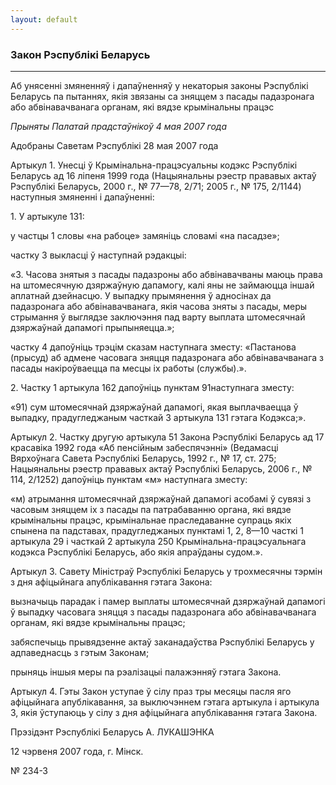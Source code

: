 ```yaml
---
layout: default
---
```


### Закон Рэспублікі Беларусь

****

<span class="underline"></span>

Аб унясенні змяненняў і дапаўненняў у некаторыя законы Рэспублікі
Беларусь па пытаннях, якія звязаны са зняццем з пасады
падазронага або абвінавачванага органам, які вядзе
крымінальны працэс

*Прыняты Палатай прадстаўнікоў 4 мая 2007 года*

Адобраны Саветам Рэспублікі 28 мая 2007 года

Артыкул 1. Унесці ў Крымінальна-працэсуальны кодэкс Рэспублікі Беларусь
ад 16 ліпеня 1999 года (Нацыянальны рэестр прававых актаў Рэспублікі
Беларусь, 2000 г., № 77—78, 2/71; 2005 г., № 175, 2/1144) наступныя
змяненні і дапаўненні:

1\. У артыкуле 131:

у частцы 1 словы «на рабоце» замяніць словамі «на пасадзе»;

частку 3 выкласці ў наступнай рэдакцыі:

«3. Часова знятыя з пасады падазроны або абвінавачваны маюць права на
штомесячную дзяржаўную дапамогу, калі яны не займаюцца іншай аплатнай
дзейнасцю. У выпадку прымянення ў адносінах да падазронага або
абвінавачванага, якія часова зняты з пасады, меры стрымання ў
выглядзе заключэння пад варту выплата штомесячнай дзяржаўнай дапамогі
прыпыняецца.»;

частку 4 дапоўніць трэцім сказам наступнага зместу: «Пастанова (прысуд)
аб адмене часовага зняцця падазронага або абвінавачванага з пасады
накіроўваецца па месцы іх работы (службы).».

2\. Частку 1 артыкула 162 дапоўніць пунктам 91наступнага зместу:

«91) сум штомесячнай дзяржаўнай дапамогі, якая выплачваецца ў выпадку,
прадугледжаным часткай 3 артыкула 131 гэтага Кодэкса;».

Артыкул 2. Частку другую артыкула 51 Закона Рэспублікі Беларусь ад 17
красавіка 1992 года «Аб пенсійным забеспячэнні» (Ведамасці Вярхоўнага
Савета Рэспублікі Беларусь, 1992 г., № 17, ст. 275; Нацыянальны рэестр
прававых актаў Рэспублікі Беларусь, 2006 г., № 114, 2/1252) дапоўніць
пунктам «м» наступнага зместу:

«м) атрымання штомесячнай дзяржаўнай дапамогі асобамі ў сувязі з часовым
зняццем іх з пасады па патрабаванню органа, які вядзе крымінальны
працэс, крымінальнае праследаванне супраць якіх спынена па
падставах, прадугледжаных пунктамі 1, 2, 8—10 часткі 1 артыкула
29 і часткай 2 артыкула 250 Крымінальна-працэсуальнага кодэкса
Рэспублікі Беларусь, або якія апраўданы судом.».

Артыкул 3. Савету Міністраў Рэспублікі Беларусь у трохмесячны тэрмін з
дня афіцыйнага апублікавання гэтага Закона:

вызначыць парадак і памер выплаты штомесячнай дзяржаўнай дапамогі ў
выпадку часовага зняцця з пасады падазронага або абвінавачванага
органам, які вядзе крымінальны працэс;

забяспечыць прывядзенне актаў заканадаўства Рэспублікі Беларусь у
адпаведнасць з гэтым Законам;

прыняць іншыя меры па рэалізацыі палажэнняў гэтага Закона.

Артыкул 4. Гэты Закон уступае ў сілу праз тры месяцы пасля яго
афіцыйнага апублікавання, за выключэннем гэтага артыкула і
артыкула 3, якія ўступаюць у сілу з дня афіцыйнага апублікавання
гэтага Закона.

Прэзідэнт Рэспублікі Беларусь А. ЛУКАШЭНКА

12 чэрвеня 2007 года, г. Мінск.

№ 234-З
